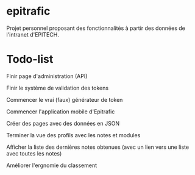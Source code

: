 # epitrafic
Projet personnel proposant des fonctionnalités à partir des données de l'intranet d'EPITECH.

# Todo-list
Finir page d'administration (API)

Finir le système de validation des tokens

Commencer le vrai (faux) générateur de token

Commencer l'application mobile d'Epitrafic

Créer des pages avec des données en JSON

Terminer la vue des profils avec les notes et modules

Afficher la liste des dernières notes obtenues (avec un lien vers une liste avec toutes les notes)

Améliorer l'ergnomie du classement
